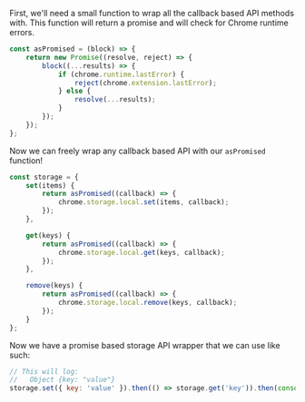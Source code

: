 First, we'll need a small function to wrap all the callback based API
methods with. This function will return a promise and will check for
Chrome runtime errors.

```javascript
const asPromised = (block) => {
    return new Promise((resolve, reject) => {
        block((...results) => {
            if (chrome.runtime.lastError) {
                reject(chrome.extension.lastError);
            } else {
                resolve(...results);
            }
        });
    });
};
```

Now we can freely wrap any callback based API with our `asPromised`
function!

```javascript
const storage = {
    set(items) {
        return asPromised((callback) => {
            chrome.storage.local.set(items, callback);
        });
    },

    get(keys) {
        return asPromised((callback) => {
            chrome.storage.local.get(keys, callback);
        });
    },

    remove(keys) {
        return asPromised((callback) => {
            chrome.storage.local.remove(keys, callback);
        });
    }
};
```

Now we have a promise based storage API wrapper that we can use like
such:

```javascript
// This will log:
//   Object {key: "value"}
storage.set({ key: 'value' }).then(() => storage.get('key')).then(console.log)
```
